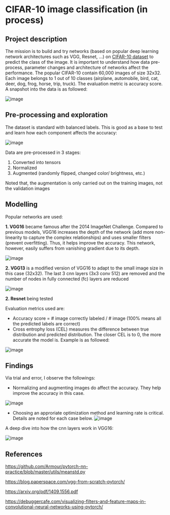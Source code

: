 # CIFAR-10 image classification (in process)

## Project description
The mission is to build and try networks (based on popular deep learning network architectures such as VGG, Resnet, ...) on [CIFAR-10 dataset](https://www.cs.toronto.edu/~kriz/cifar.html) to predict the class of the image. It is important to understand how data pre-process, parameter changes and architecture of networks affect the performance. The popular CIFAR-10 contain 60,000 images of size 32x32. Each image belongs to 1 out of 10 classes (airplane, automobile, bird, cat, deer, dog, frog, horse, trip, truck). The evaluation metric is accuracy score. A snapshot into the data is as followed:

![image](https://user-images.githubusercontent.com/85484281/215329375-80e3122b-967f-4f5b-a5a7-8a7625d220e1.png)

## Pre-processing and exploration
The dataset is standard with balanced labels. This is good as a base to test and learn how each component affects the accuracy:

![image](https://user-images.githubusercontent.com/85484281/215471791-abcc1671-1fdf-431f-9344-e4861137c560.png)

Data are pre-processed in 3 stages:
1. Converted into tensors
2. Normalized
3. Augmented (randomly flipped, changed color/ brightness, etc.)

Noted that, the augmentation is only carried out on the training images, not the validation images

## Modelling
Popular networks are used:

**1. VGG16** became famous after the 2014 ImageNet Challenge. Compared to previous models, VGG16 increases the depth of the network (add more non-linearity to capture the complex relationships) and uses smaller filters (prevent overfitting). Thus, it helps improve the accuracy. This network, however, easily suffers from vanishing gradient due to its depth.

![image](https://user-images.githubusercontent.com/85484281/216814264-bbc4fa4b-32bf-443e-8b20-b53ba13a9ca4.png)

**2. VGG13** is a modified version of VGG16 to adapt to the small image size in this case (32x32). The last 3 cnn layers (3x3 conv 512) are removed and the number of nodes in fully connected (fc) layers are reduced

![image](https://user-images.githubusercontent.com/85484281/216815184-1bf744ea-0492-464f-8326-f30246466b71.png)

**2. Resnet** being tested

Evaluation metrics used are:
- Accuracy score = # image correctly labeled / # image (100% means all the predicted labels are correct)
- Cross entrophy loss (CEL) measures the difference between true distribution and predicted distribution. The closer CEL is to 0, the more accurate the model is. Example is as followed:

![image](https://user-images.githubusercontent.com/85484281/215549332-c4f86e32-2861-4404-8616-f026545b52ca.png)

## Findings
Via trial and error, I observe the followings:
- Normalizing and augmenting images do affect the accuracy. They help improve the accuracy in this case.

![image](https://user-images.githubusercontent.com/85484281/215549402-54be30f8-6ceb-442e-a8a1-c221633c0bd2.png)

- Choosing an approriate optimization method and learning rate is critical. Details are noted for each case below.
![image](https://user-images.githubusercontent.com/85484281/215866199-6f88f325-8946-4dd2-8cfd-81bab7346d1e.png)

A deep dive into how the cnn layers work in VGG16:

![image](https://user-images.githubusercontent.com/85484281/216068064-0879c7df-831f-4f1c-8656-070e6e111262.png)

## References
https://github.com/Armour/pytorch-nn-practice/blob/master/utils/meanstd.py

https://blog.paperspace.com/vgg-from-scratch-pytorch/

https://arxiv.org/pdf/1409.1556.pdf

https://debuggercafe.com/visualizing-filters-and-feature-maps-in-convolutional-neural-networks-using-pytorch/
